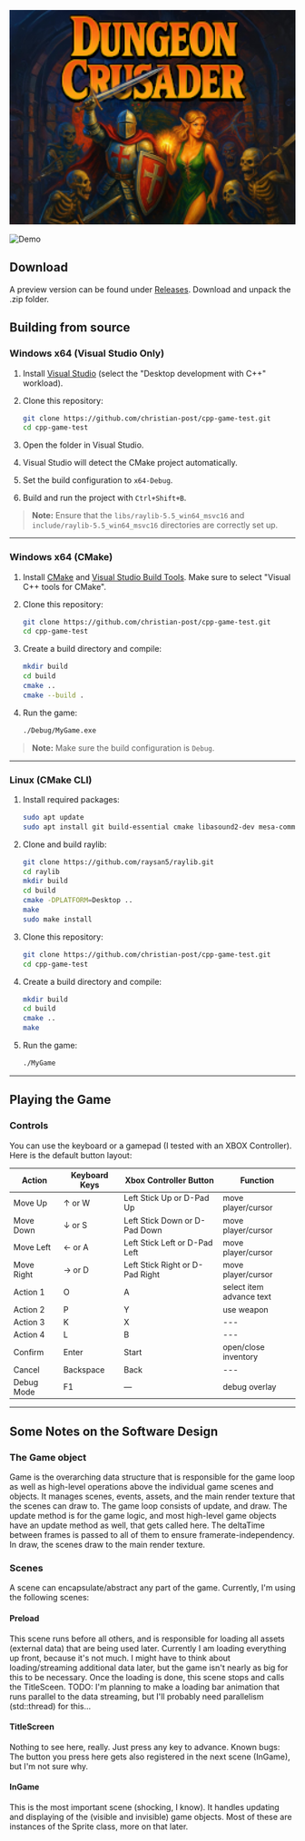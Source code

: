 ﻿<p align="center">
    <img width="600" src="github/title_big.png">
</p>

![Demo](github/hero.gif)

## Download

A preview version can be found under [Releases](https://github.com/christian-post/cpp-game-test/releases). Download and unpack the .zip folder.


## Building from source

### Windows x64 (Visual Studio Only)

1. Install [Visual Studio](https://visualstudio.microsoft.com/) (select the "Desktop development with C++" workload).
2. Clone this repository:

   ```bash
   git clone https://github.com/christian-post/cpp-game-test.git
   cd cpp-game-test
   ```

3. Open the folder in Visual Studio.
4. Visual Studio will detect the CMake project automatically.
5. Set the build configuration to `x64-Debug`.
6. Build and run the project with `Ctrl+Shift+B`.

> **Note:**
> Ensure that the `libs/raylib-5.5_win64_msvc16` and `include/raylib-5.5_win64_msvc16` directories are correctly set up.

---

### Windows x64 (CMake)

1. Install [CMake](https://cmake.org/download/) and [Visual Studio Build Tools](https://visualstudio.microsoft.com/visual-cpp-build-tools/). Make sure to select "Visual C++ tools for CMake".
2. Clone this repository:

   ```bash
   git clone https://github.com/christian-post/cpp-game-test.git
   cd cpp-game-test
   ```

3. Create a build directory and compile:

   ```bash
   mkdir build
   cd build
   cmake ..
   cmake --build .
   ```

4. Run the game:

   ```bash
   ./Debug/MyGame.exe
   ```

> **Note:**
> Make sure the build configuration is `Debug`.

---

### Linux (CMake CLI)

1. Install required packages:

   ```bash
   sudo apt update
   sudo apt install git build-essential cmake libasound2-dev mesa-common-dev libx11-dev libxrandr-dev libxi-dev xorg-dev libgl1-mesa-dev libglu1-mesa-dev
   ```

2. Clone and build raylib:

   ```bash
   git clone https://github.com/raysan5/raylib.git
   cd raylib
   mkdir build
   cd build
   cmake -DPLATFORM=Desktop ..
   make
   sudo make install
   ```

3. Clone this repository:

   ```bash
   git clone https://github.com/christian-post/cpp-game-test.git
   cd cpp-game-test
   ```

4. Create a build directory and compile:

   ```bash
   mkdir build
   cd build
   cmake ..
   make
   ```

5. Run the game:

   ```bash
   ./MyGame
   ```

---


## Playing the Game

### Controls

You can use the keyboard or a gamepad (I tested with an XBOX Controller). 
Here is the default button layout: 

| Action        | Keyboard Keys    | Xbox Controller Button          | Function                   |
|---------------|------------------|---------------------------------|----------------------------|
| Move Up       | ↑ or W           | Left Stick Up or D-Pad Up       | move player/cursor         |
| Move Down     | ↓ or S           | Left Stick Down or D-Pad Down   | move player/cursor         |
| Move Left     | ← or A           | Left Stick Left or D-Pad Left   | move player/cursor         |
| Move Right    | → or D           | Left Stick Right or D-Pad Right | move player/cursor         |
| Action 1      | O                | A					             | select item<br>advance text|
| Action 2      | P                | Y								 | use weapon                 |
| Action 3      | K                | X								 | ---                        |
| Action 4      | L                | B								 | ---                        |
| Confirm       | Enter            | Start							 | open/close inventory       |
| Cancel        | Backspace        | Back							 | ---                        |
| Debug Mode    | F1               | —                               | debug overlay              |




---

## Some Notes on the Software Design

### The Game object
Game is the overarching data structure that is responsible for the game loop as well as high-level operations above the individual game scenes and objects.
It manages scenes, events, assets, and the main render texture that the scenes can draw to. The game loop consists of update, and draw. The update method is for the game logic, and most high-level game objects have an update method as well, that gets called here. The deltaTime between frames is passed to all of them to ensure framerate-independency. In draw, the scenes draw to the main render texture.

### Scenes
A scene can encapsulate/abstract any part of the game. Currently, I'm using the following scenes:

#### Preload
This scene runs before all others, and is responsible for loading all assets (external data) that are being used later. Currently I am loading everything up front, because it's not much. I might have to think about loading/streaming additional data later, but the game isn't nearly as big for this to be necessary.
Once the loading is done, this scene stops and calls the TitleSceen.
TODO: I'm planning to make a loading bar animation that runs parallel to the data streaming, but I'll probably need parallelism (std::thread) for this...

#### TitleScreen
Nothing to see here, really. Just press any key to advance.
Known bugs: The button you press here gets also registered in the next scene (InGame), but I'm not sure why.

#### InGame
This is the most important scene (shocking, I know). It handles updating and displaying of the (visible and invisible) game objects. Most of these are instances of the Sprite class, more on that later.

